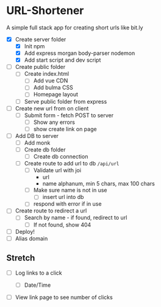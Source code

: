 # URL-Shortener
A simple full stack app for creating short urls like bit.ly
 

* [x] Create server folder
  * [x] Init npm
  * [x] Add express morgan body-parser nodemon
  * [x] Add start script and dev script
* [ ] Create public folder
  * [ ] Create index.html
    * [ ] Add vue CDN
    * [ ] Add bulma CSS
    * [ ] Homepage layout
  * [ ] Serve public folder from express
* [ ] Create new url from on client
  * [ ] Submit form - fetch POST to server
    * [ ] Show any errors
    * [ ] show create link on page
* [ ] Add DB to server
  * [ ] Add monk
  * [ ] Create db folder
    * [ ] Create db connection
  * [ ] Create route to add url to db `/api/url`
    * [ ] Validate url with joi
      * url
      * name alphanum, min 5 chars, max 100 chars
    * [ ] Make sure name is not in use
      * [ ] insert url into db
    * [ ] respond with error if in use
* [ ] Create route to redirect a url
  * [ ] Search by name - if found, redirect to url
    * [ ] If not found, show 404
* [ ] Deploy!
* [ ] Alias domain

## Stretch
* [ ] Log links to a click
  * [ ] Date/Time
* [ ] View link page to see number of clicks
    